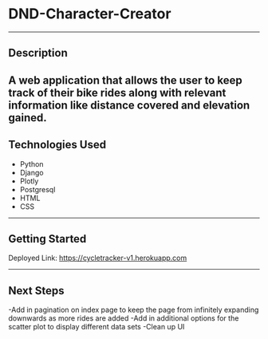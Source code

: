
# DND-Character-Creator

---

## Description

A web application that allows the user to keep track of their bike rides along with relevant information like distance covered and elevation gained.
---

## Technologies Used

- Python
- Django
- Plotly
- Postgresql
- HTML
- CSS

---

## Getting Started

Deployed Link: https://cycletracker-v1.herokuapp.com


---

## Next Steps

-Add in pagination on index page to keep the page from infinitely expanding downwards as more rides are added
-Add in additional options for the scatter plot to display different data sets
-Clean up UI
